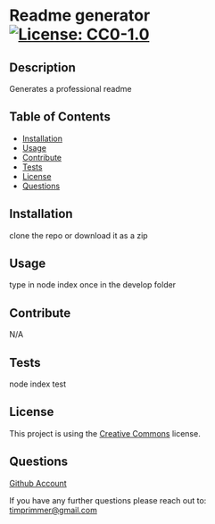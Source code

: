 # Readme generator [![License: CC0-1.0](https://licensebuttons.net/l/zero/1.0/80x15.png)](http://creativecommons.org/publicdomain/zero/1.0/)

## Description 

Generates a professional readme 

## Table of Contents 

* [Installation](#installation)
* [Usage](#usage)
* [Contribute](#contribute)
* [Tests](#tests)
* [License](#license)
* [Questions](#questions)

## Installation 

clone the repo or download it as a zip 

## Usage 

type in node index once in the develop folder 

## Contribute 

N/A 

## Tests 

node index test 

## License 

This project is using the [Creative Commons](http://creativecommons.org/publicdomain/zero/1.0/) license. 

## Questions 

[Github Account](https://github.com/TimPrimmer) 

If you have any further questions please reach out to: <timprimmer@gmail.com> 

